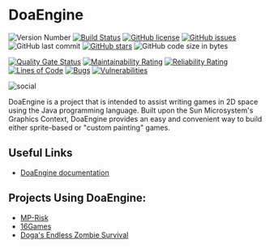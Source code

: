 # DoaEngine
![Version Number](https://img.shields.io/badge/version-3.0-purple)
[![Build Status](https://travis-ci.org/aeris170/DoaEngine.svg?branch=master)](https://travis-ci.org/aeris170/DoaEngine)
[![GitHub license](https://img.shields.io/github/license/aeris170/DoaEngine)](https://github.com/aeris170/DoaEngine/blob/master/LICENSE)
[![GitHub issues](https://img.shields.io/github/issues/aeris170/DoaEngine)](https://github.com/aeris170/DoaEngine/issues)
![GitHub last commit](https://img.shields.io/github/last-commit/aeris170/doaengine)
[![GitHub stars](https://img.shields.io/github/stars/aeris170/DoaEngine)](https://github.com/aeris170/DoaEngine/stargazers)
![GitHub code size in bytes](https://img.shields.io/github/languages/code-size/aeris170/doaengine)

[![Quality Gate Status](https://sonarcloud.io/api/project_badges/measure?project=DoaEngine%3ADoaEngine&metric=alert_status)](https://sonarcloud.io/dashboard?id=DoaEngine%3ADoaEngine)
[![Maintainability Rating](https://sonarcloud.io/api/project_badges/measure?project=DoaEngine%3ADoaEngine&metric=sqale_rating)](https://sonarcloud.io/dashboard?id=DoaEngine%3ADoaEngine)
[![Reliability Rating](https://sonarcloud.io/api/project_badges/measure?project=DoaEngine%3ADoaEngine&metric=reliability_rating)](https://sonarcloud.io/dashboard?id=DoaEngine%3ADoaEngine) 
[![Lines of Code](https://sonarcloud.io/api/project_badges/measure?project=DoaEngine%3ADoaEngine&metric=ncloc)](https://sonarcloud.io/dashboard?id=DoaEngine%3ADoaEngine)
[![Bugs](https://sonarcloud.io/api/project_badges/measure?project=DoaEngine%3ADoaEngine&metric=bugs)](https://sonarcloud.io/dashboard?id=DoaEngine%3ADoaEngine)
[![Vulnerabilities](https://sonarcloud.io/api/project_badges/measure?project=DoaEngine%3ADoaEngine&metric=vulnerabilities)](https://sonarcloud.io/dashboard?id=DoaEngine%3ADoaEngine)

![social](https://repository-images.githubusercontent.com/169849910/f0d32080-c54e-11e9-80a7-e64a5e78675a)

DoaEngine is a project that is intended to assist writing games in 2D space using the Java programming language. Built upon the Sun Microsystem's Graphics Context, 
DoaEngine provides an easy and convenient way to build either sprite-based or "custom painting" games.

## Useful Links
* [DoaEngine documentation]()

## Projects Using DoaEngine:
* [MP-Risk][1]
* [16Games][2]
* [Doga's Endless Zombie Survival][3]

[1]:https://github.com/aeris170/CS319-MP-Risk
[2]:https://github.com/aeris170/16Games
[3]:https://github.com/aeris170/Doga-sEndlessZombieSurvival